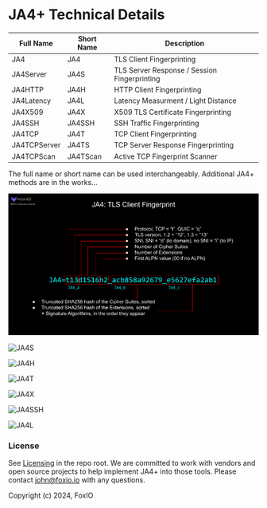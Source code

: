 # JA4+ Technical Details  

| Full Name | Short Name | Description |
|---|---|---|
| JA4 | JA4 | TLS Client Fingerprinting
| JA4Server | JA4S | TLS Server Response / Session Fingerprinting
| JA4HTTP | JA4H | HTTP Client Fingerprinting
| JA4Latency | JA4L | Latency Measurment / Light Distance
| JA4X509 | JA4X | X509 TLS Certificate Fingerprinting
| JA4SSH | JA4SSH | SSH Traffic Fingerprinting
| JA4TCP | JA4T | TCP Client Fingerprinting
| JA4TCPServer | JA4TS | TCP Server Response Fingerprinting
| JA4TCPScan | JA4TScan | Active TCP Fingerprint Scanner

The full name or short name can be used interchangeably. Additional JA4+ methods are in the works...

![JA4](https://github.com/FoxIO-LLC/ja4/blob/main/technical_details/JA4.png)

![JA4S](https://github.com/FoxIO-LLC/ja4/blob/main/technical_details/JA4S.png)

![JA4H](https://github.com/FoxIO-LLC/ja4/blob/main/technical_details/JA4H.png)

![JA4T](https://github.com/FoxIO-LLC/ja4/blob/main/technical_details/JA4T.png)

![JA4X](https://github.com/FoxIO-LLC/ja4/blob/main/technical_details/JA4X.png)

![JA4SSH](https://github.com/FoxIO-LLC/ja4/blob/main/technical_details/JA4SSH.png)

![JA4L](https://github.com/FoxIO-LLC/ja4/blob/main/technical_details/JA4L.png)

### License
See [Licensing](https://github.com/FoxIO-LLC/ja4/tree/main#licensing) in the repo root. We are committed to work with vendors and open source projects to help implement JA4+ into those tools. Please contact john@foxio.io with any questions.

Copyright (c) 2024, FoxIO